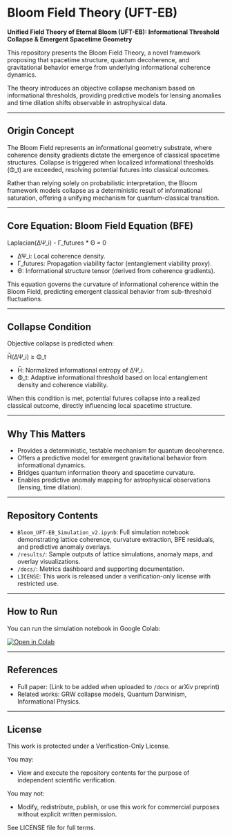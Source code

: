 # Bloom Field Theory (UFT-EB)

**Unified Field Theory of Eternal Bloom (UFT-EB): Informational Threshold Collapse & Emergent Spacetime Geometry**

This repository presents the Bloom Field Theory, a novel framework proposing that spacetime structure, quantum decoherence, and gravitational behavior emerge from underlying informational coherence dynamics.

The theory introduces an objective collapse mechanism based on informational thresholds, providing predictive models for lensing anomalies and time dilation shifts observable in astrophysical data.

---

## Origin Concept

The Bloom Field represents an informational geometry substrate, where coherence density gradients dictate the emergence of classical spacetime structures. Collapse is triggered when localized informational thresholds (Φ_t) are exceeded, resolving potential futures into classical outcomes.

Rather than relying solely on probabilistic interpretation, the Bloom framework models collapse as a deterministic result of informational saturation, offering a unifying mechanism for quantum-classical transition.

---

## Core Equation: Bloom Field Equation (BFE)

Laplacian(ΔΨ_i) - Γ_futures * Θ = 0

- ΔΨ_i: Local coherence density.
- Γ_futures: Propagation viability factor (entanglement viability proxy).
- Θ: Informational structure tensor (derived from coherence gradients).

This equation governs the curvature of informational coherence within the Bloom Field, predicting emergent classical behavior from sub-threshold fluctuations.

---

## Collapse Condition

Objective collapse is predicted when:

H̄(ΔΨ_i) ≥ Φ_t

- H̄: Normalized informational entropy of ΔΨ_i.
- Φ_t: Adaptive informational threshold based on local entanglement density and coherence viability.

When this condition is met, potential futures collapse into a realized classical outcome, directly influencing local spacetime structure.

---

## Why This Matters

- Provides a deterministic, testable mechanism for quantum decoherence.
- Offers a predictive model for emergent gravitational behavior from informational dynamics.
- Bridges quantum information theory and spacetime curvature.
- Enables predictive anomaly mapping for astrophysical observations (lensing, time dilation).

---

## Repository Contents

- `Bloom_UFT-EB_Simulation_v2.ipynb`: Full simulation notebook demonstrating lattice coherence, curvature extraction, BFE residuals, and predictive anomaly overlays.
- `/results/`: Sample outputs of lattice simulations, anomaly maps, and overlay visualizations.
- `/docs/`: Metrics dashboard and supporting documentation.
- `LICENSE`: This work is released under a verification-only license with restricted use.

---

## How to Run

You can run the simulation notebook in Google Colab:

[![Open in Colab](https://colab.research.google.com/assets/colab-badge.svg)](https://colab.research.google.com/github/YourUsername/YourRepoName/blob/main/Bloom_UFT-EB_Simulation_v2.ipynb)

---

## References

- Full paper: (Link to be added when uploaded to `/docs` or arXiv preprint)
- Related works: GRW collapse models, Quantum Darwinism, Informational Physics.

---

## License

This work is protected under a Verification-Only License.

You may:
- View and execute the repository contents for the purpose of independent scientific verification.

You may not:
- Modify, redistribute, publish, or use this work for commercial purposes without explicit written permission.

See LICENSE file for full terms.

